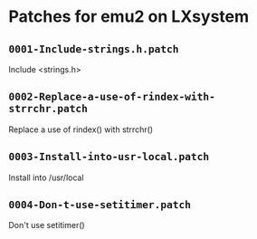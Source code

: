 # Patches for emu2 on LXsystem

## `0001-Include-strings.h.patch`

Include <strings.h>


## `0002-Replace-a-use-of-rindex-with-strrchr.patch`

Replace a use of rindex() with strrchr()


## `0003-Install-into-usr-local.patch`

Install into /usr/local


## `0004-Don-t-use-setitimer.patch`

Don't use setitimer()


